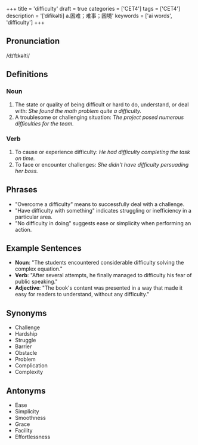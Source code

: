 +++
title = 'difficulty'
draft = true
categories = ['CET4']
tags = ['CET4']
description = '[ˈdifikəlti] a.困难；难事；困境'
keywords = ['ai words', 'difficulty']
+++

## Pronunciation
/dɪˈfɪkəlti/

## Definitions
### Noun
1. The state or quality of being difficult or hard to do, understand, or deal with: *She found the math problem quite a difficulty.*
2. A troublesome or challenging situation: *The project posed numerous difficulties for the team.*

### Verb
1. To cause or experience difficulty: *He had difficulty completing the task on time.*
2. To face or encounter challenges: *She didn't have difficulty persuading her boss.*

## Phrases
- "Overcome a difficulty" means to successfully deal with a challenge.
- "Have difficulty with something" indicates struggling or inefficiency in a particular area.
- "No difficulty in doing" suggests ease or simplicity when performing an action.

## Example Sentences
- **Noun**: "The students encountered considerable difficulty solving the complex equation."
- **Verb**: "After several attempts, he finally managed to difficulty his fear of public speaking."
- **Adjective**: "The book's content was presented in a way that made it easy for readers to understand, without any difficulty."

## Synonyms
- Challenge
- Hardship
- Struggle
- Barrier
- Obstacle
- Problem
- Complication
- Complexity

## Antonyms
- Ease
- Simplicity
- Smoothness
- Grace
- Facility
- Effortlessness
